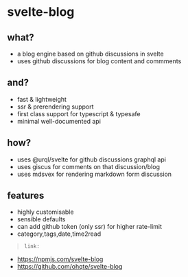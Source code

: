 # svelte-blog

## what?

- a blog engine based on github discussions in svelte
- uses github discussions for blog content and commments

## and?

- fast & lightweight
- ssr & prerendering support
- first class support for typescript & typesafe
- minimal well-documented api

## how?

- uses @urql/svelte for github discussions graphql api
- uses giscus for comments on that discussion/blog
- uses mdsvex for rendering markdown form discussion

## features

- highly customisable
- sensible defaults
- can add github token (only ssr) for higher rate-limit
- category,tags,date,time2read

> `link:`
* https://npmjs.com/svelte-blog
* https://github.com/ohqte/svelte-blog
